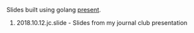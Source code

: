 Slides built using golang [present](https://godoc.org/golang.org/x/tools/present).

1. 2018.10.12.jc.slide - Slides from my journal club presentation
